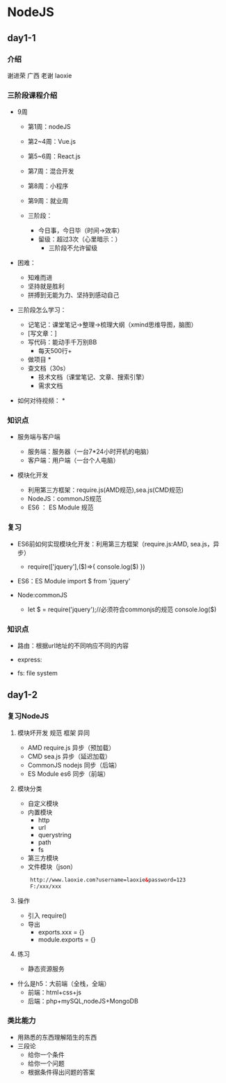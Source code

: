 # NodeJS

## day1-1

### 介绍
谢进荣      广西    老谢  laoxie

### 三阶段课程介绍
* 9周
    * 第1周：nodeJS
    * 第2~4周：Vue.js
    * 第5~6周：React.js
    * 第7周：混合开发
    * 第8周：小程序 
    * 第9周：就业周

    * 三阶段：
        * 今日事，今日毕（时间->效率）
        * 留级：超过3次（心里暗示：）
            * 三阶段不允许留级

* 困难：
    * 知难而进
    * 坚持就是胜利
    * 拼搏到无能为力、坚持到感动自己

* 三阶段怎么学习：
    * 记笔记：课堂笔记->整理->梳理大纲（xmind思维导图，脑图）
    * [写文章：]
    * 写代码：能动手千万别BB
        * 每天500行+
    * 做项目
        * 
    * 查文档（30s）
        * 技术文档（课堂笔记、文章、搜索引擎）
        * 需求文档

* 如何对待视频：
    * 

### 知识点

* 服务端与客户端
    * 服务端：服务器（一台7*24小时开机的电脑）
    * 客户端：用户端（一台个人电脑）

* 模块化开发
    * 利用第三方框架：require.js(AMD规范),sea.js(CMD规范)
    * NodeJS：commonJS规范
    * ES6 ： ES Module 规范


### 复习
* ES6前如何实现模块化开发：利用第三方框架（require.js:AMD, sea.js，异步）
    * require(['jquery'],($)=>{
        console.log($)
    })
    
* ES6：ES Module
    import $ from 'jquery'
* Node:commonJS
    * let $ = require('jquery');//必须符合commonjs的规范
    console.log($)

### 知识点
* 路由：根据url地址的不同响应不同的内容
* express: 

* fs: file system

## day1-2

### 复习NodeJS

1. 模块坏开发
        规范          框架             异同
    * AMD           require.js      异步（预加载）
    * CMD           sea.js          异步（延迟加载）
    * CommonJS      nodejs          同步（后端）
    * ES Module     es6             同步（前端）

2. 模块分类
    * 自定义模块
    * 内置模块
        * http
        * url
        * querystring
        * path
        * fs
    * 第三方模块
    * 文件模块（json）

    ```html
        http://www.laoxie.com?username=laoxie&password=123
        F:/xxx/xxx
    ```

3. 操作
    * 引入 require()
    * 导出 
        * exports.xxx = {}
        * module.exports = {}

4. 练习
    * 静态资源服务


* 什么是h5：大前端（全栈，全端）
    * 前端：html+css+js 
    * 后端：php+mySQL,nodeJS+MongoDB

### 类比能力
* 用熟悉的东西理解陌生的东西
* 三段论
    * 给你一个条件
    * 给你一个问题
    * 根据条件得出问题的答案



    